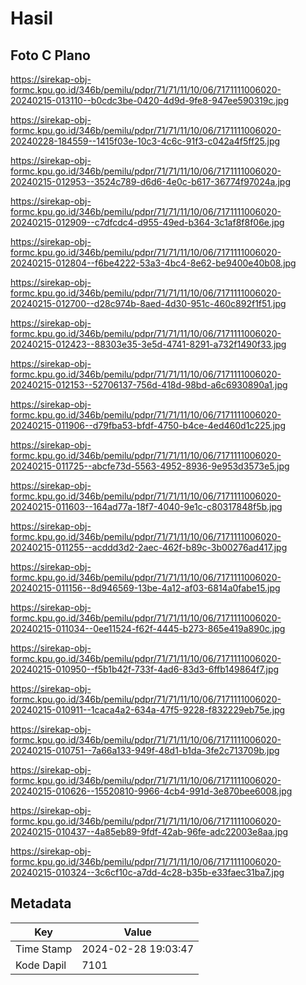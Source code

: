 # Hasil

## Foto C Plano

https://sirekap-obj-formc.kpu.go.id/346b/pemilu/pdpr/71/71/11/10/06/7171111006020-20240215-013110--b0cdc3be-0420-4d9d-9fe8-947ee590319c.jpg

https://sirekap-obj-formc.kpu.go.id/346b/pemilu/pdpr/71/71/11/10/06/7171111006020-20240228-184559--1415f03e-10c3-4c6c-91f3-c042a4f5ff25.jpg

https://sirekap-obj-formc.kpu.go.id/346b/pemilu/pdpr/71/71/11/10/06/7171111006020-20240215-012953--3524c789-d6d6-4e0c-b617-36774f97024a.jpg

https://sirekap-obj-formc.kpu.go.id/346b/pemilu/pdpr/71/71/11/10/06/7171111006020-20240215-012909--c7dfcdc4-d955-49ed-b364-3c1af8f8f06e.jpg

https://sirekap-obj-formc.kpu.go.id/346b/pemilu/pdpr/71/71/11/10/06/7171111006020-20240215-012804--f6be4222-53a3-4bc4-8e62-be9400e40b08.jpg

https://sirekap-obj-formc.kpu.go.id/346b/pemilu/pdpr/71/71/11/10/06/7171111006020-20240215-012700--d28c974b-8aed-4d30-951c-460c892f1f51.jpg

https://sirekap-obj-formc.kpu.go.id/346b/pemilu/pdpr/71/71/11/10/06/7171111006020-20240215-012423--88303e35-3e5d-4741-8291-a732f1490f33.jpg

https://sirekap-obj-formc.kpu.go.id/346b/pemilu/pdpr/71/71/11/10/06/7171111006020-20240215-012153--52706137-756d-418d-98bd-a6c6930890a1.jpg

https://sirekap-obj-formc.kpu.go.id/346b/pemilu/pdpr/71/71/11/10/06/7171111006020-20240215-011906--d79fba53-bfdf-4750-b4ce-4ed460d1c225.jpg

https://sirekap-obj-formc.kpu.go.id/346b/pemilu/pdpr/71/71/11/10/06/7171111006020-20240215-011725--abcfe73d-5563-4952-8936-9e953d3573e5.jpg

https://sirekap-obj-formc.kpu.go.id/346b/pemilu/pdpr/71/71/11/10/06/7171111006020-20240215-011603--164ad77a-18f7-4040-9e1c-c80317848f5b.jpg

https://sirekap-obj-formc.kpu.go.id/346b/pemilu/pdpr/71/71/11/10/06/7171111006020-20240215-011255--acddd3d2-2aec-462f-b89c-3b00276ad417.jpg

https://sirekap-obj-formc.kpu.go.id/346b/pemilu/pdpr/71/71/11/10/06/7171111006020-20240215-011156--8d946569-13be-4a12-af03-6814a0fabe15.jpg

https://sirekap-obj-formc.kpu.go.id/346b/pemilu/pdpr/71/71/11/10/06/7171111006020-20240215-011034--0ee11524-f62f-4445-b273-865e419a890c.jpg

https://sirekap-obj-formc.kpu.go.id/346b/pemilu/pdpr/71/71/11/10/06/7171111006020-20240215-010950--f5b1b42f-733f-4ad6-83d3-6ffb149864f7.jpg

https://sirekap-obj-formc.kpu.go.id/346b/pemilu/pdpr/71/71/11/10/06/7171111006020-20240215-010911--1caca4a2-634a-47f5-9228-f832229eb75e.jpg

https://sirekap-obj-formc.kpu.go.id/346b/pemilu/pdpr/71/71/11/10/06/7171111006020-20240215-010751--7a66a133-949f-48d1-b1da-3fe2c713709b.jpg

https://sirekap-obj-formc.kpu.go.id/346b/pemilu/pdpr/71/71/11/10/06/7171111006020-20240215-010626--15520810-9966-4cb4-991d-3e870bee6008.jpg

https://sirekap-obj-formc.kpu.go.id/346b/pemilu/pdpr/71/71/11/10/06/7171111006020-20240215-010437--4a85eb89-9fdf-42ab-96fe-adc22003e8aa.jpg

https://sirekap-obj-formc.kpu.go.id/346b/pemilu/pdpr/71/71/11/10/06/7171111006020-20240215-010324--3c6cf10c-a7dd-4c28-b35b-e33faec31ba7.jpg


## Metadata

| Key        | Value               |
| ---------- | ------------------- |
| Time Stamp | 2024-02-28 19:03:47 |
| Kode Dapil | 7101                |



